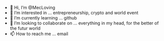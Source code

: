 - 👋 Hi, I’m @MecLoving
- 👀 I’m interested in ... entrepreneurship, crypto and world event
- 🌱 I’m currently learning ... github
- 💞️ I’m looking to collaborate on ... everything in my head, for the better of the futur world
- 📫 How to reach me ... email

<!---
MecLoving/MecLoving is  ✨ special ✨ 
--->
